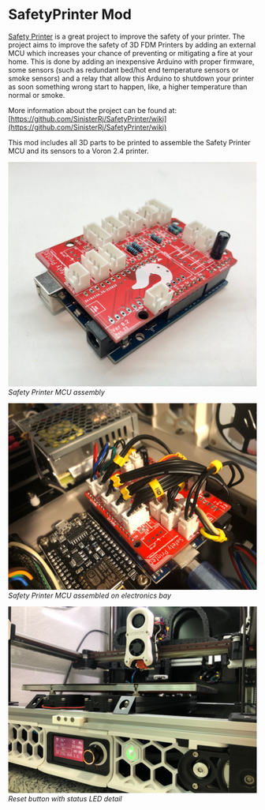 # SafetyPrinter Mod
[Safety Printer](https://github.com/SinisterRj/SafetyPrinter) is a great project to improve the safety of your printer. The project aims to improve the safety of 3D FDM Printers by adding an external MCU which increases your chance of preventing or mitigating a fire at your home. This is done by adding an inexpensive Arduino with proper firmware, some sensors (such as redundant bed/hot end temperature sensors or smoke sensors) and a relay that allow this Arduino to shutdown your printer as soon something wrong start to happen, like, a higher temperature than normal or smoke. 

More information about the project can be found at:
[https://github.com/SinisterRj/SafetyPrinter/wiki](https://github.com/SinisterRj/SafetyPrinter/wiki)

This mod includes all 3D parts to be printed to assemble the Safety Printer MCU and its sensors to a Voron 2.4 printer.



![](Pictures/Assembly1.jpg)
_Safety Printer MCU assembly_

![](Pictures/MCU.jpg)
_Safety Printer MCU assembled on electronics bay_

![](Pictures/Resetbutton.jpg)
_Reset button with status LED detail_
